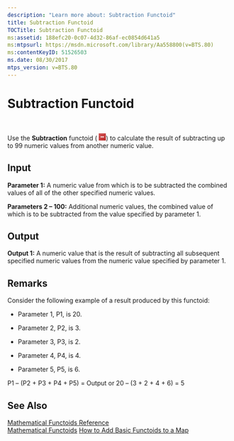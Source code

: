 ```yaml
---
description: "Learn more about: Subtraction Functoid"
title: Subtraction Functoid
TOCTitle: Subtraction Functoid
ms:assetid: 188efc20-0c07-4d32-86af-ec0854d641a5
ms:mtpsurl: https://msdn.microsoft.com/library/Aa558800(v=BTS.80)
ms:contentKeyID: 51526503
ms.date: 08/30/2017
mtps_version: v=BTS.80
---
```


# Subtraction Functoid

 

Use the **Subtraction** functoid ( ![](images/Aa558800.3ff3db5e-b89d-46fa-aadb-3966ac9eea56(BTS.80).jpeg)) to calculate the result of subtracting up to 99 numeric values from another numeric value.

## Input

**Parameter 1:** A numeric value from which is to be subtracted the combined values of all of the other specified numeric values.

**Parameters 2 – 100:** Additional numeric values, the combined value of which is to be subtracted from the value specified by parameter 1.

## Output

**Output 1:** A numeric value that is the result of subtracting all subsequent specified numeric values from the numeric value specified by parameter 1.

## Remarks

Consider the following example of a result produced by this functoid:

  - Parameter 1, P1, is 20.

  - Parameter 2, P2, is 3.

  - Parameter 3, P3, is 2.

  - Parameter 4, P4, is 4.

  - Parameter 5, P5, is 6.

P1 – (P2 + P3 + P4 + P5) = Output or 20 – (3 + 2 + 4 + 6) = 5

## See Also

[Mathematical Functoids Reference](mathematical-functoids-reference.md)  
[Mathematical Functoids](https://msdn.microsoft.com/library/aa559213\(v=bts.80\))  
[How to Add Basic Functoids to a Map](https://msdn.microsoft.com/library/aa560635\(v=bts.80\))

